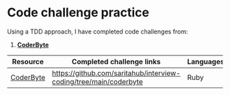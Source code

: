 # Code challenge practice 

Using a TDD approach, I have completed code challenges from: 
1. [**CoderByte**](https://github.com/saritahub/interview-coding/tree/main/coderbyte) 

| Resource | Completed challenge links                                         | Languages |
|----------|-------------------------------------------------------------------|-----------|
| [CoderByte](https://coderbyte.com/challenges)| https://github.com/saritahub/interview-coding/tree/main/coderbyte | Ruby      |